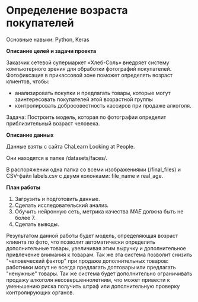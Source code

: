# Определение возраста покупателей

Основные навыки: Python, Keras

**Описание целей и задачи проекта**

Заказчик сетевой супермаркет «Хлеб-Соль» внедряет систему компьютерного зрения для обработки фотографий покупателей. Фотофиксация в прикассовой зоне поможет определять возраст клиентов, чтобы:
 - анализировать покупки и предлагать товары, которые могут заинтересовать покупателей этой возрастной группы
 - контролировать добросовестность кассиров при продаже алкоголя.
 
Задача: Построить модель, которая по фотографии определит приблизительный возраст человека.

**Описание данных**

Данные взяты с сайта ChaLearn Looking at People. 

Они находятся в папке /datasets/faces/.

В распоряжении одна папка со всеми изображениями (/final_files) и CSV-файл labels.csv с двумя колонками: file_name и real_age.


**План работы**

1. Загрузить и подготовить данные.
2. Сделать исследовательский анализ.
2. Обучить нейронную сеть, метрика качества *MAE* должна быть не более 7. 
3. Сделать выводы.

Результатом данной работы будет модель, определяющая возраст клиента по фото, что позволит автоматически определить дополнительные товары, увеличивая этим выручку и дополнительное привлечение внимания к товарам. Так же эта система позволит снизить "человеческий фактор" при продаже дополнительных товаров: работники могут не всегда предлагать доптовары или предлагать "ненужные" товары. Так же система будет дополнительно ограничивать продажу алкоголя несовершеннолетним, что может привести к уменьшению риска получить штраф или дополнительную проверку контролирующих органов.
